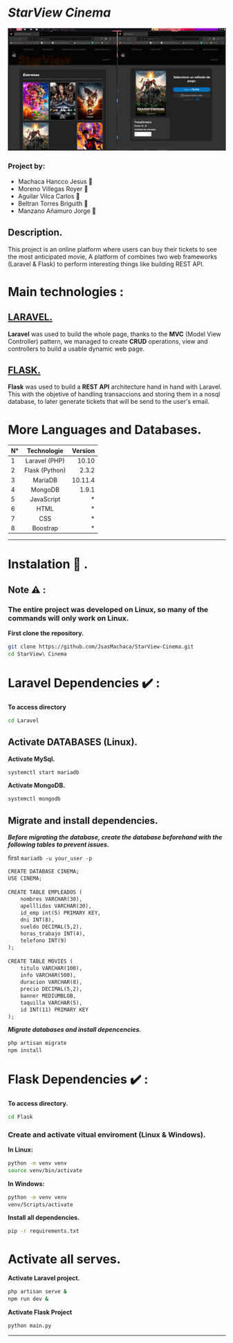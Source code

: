 # *StarView Cinema*

![preview](images/image.png)

### Project by:
* Machaca Hancco Jesus :boy:
* Moreno Villegas Royer :boy:
* Aguilar Vilca Carlos :boy:
* Beltran Torres Briguith :girl:
* Manzano Añamuro Jorge :boy:
  
## Description.
This project is an online platform where users can buy their tickets to see the most anticipated movie, A platform of combines two web frameworks (Laravel & Flask) to perform interesting things like building REST API.

# Main technologies : 

## [LARAVEL.](https://laravel.com/)
**Laravel** was used to build the whole page, thanks to the **MVC** (Model View Controller) pattern, we managed to create **CRUD** operations, view and controllers to build a usable dynamic web page.

## [FLASK.](https://flask.palletsprojects.com/en/2.3.x/)
**Flask** was used to build a **REST API** architecture hand in hand with Laravel. This with the objetive of handling transaccions and storing them in a nosql database, to later generate tickets that will be send to the user's email.


#  More Languages and Databases.

| **N°**       | **Technologie** | **Version** |
|--------------|:---------------:|------------:|
| 1            | Laravel (PHP)   | 10.10       |
| 2            | Flask (Python)  | 2.3.2       |
| 3            | MariaDB         | 10.11.4     |
| 4            | MongoDB         | 1.9.1       |
| 5            | JavaScript      | *           |
| 6            | HTML            | *           |
| 7            | CSS             | *           |
| 8            | Boostrap        | *           |

---

# Instalation :page_with_curl: .
## Note :warning: :
### The entire project was developed on Linux, so many of the commands will only work on Linux.

**First clone the repository.**

```bash
git clone https://github.com/JsasMachaca/StarView-Cinema.git
cd StarView\ Cinema
```

# Laravel Dependencies :heavy_check_mark: :
**To access directory**
```bash
cd Laravel
```
## Activate DATABASES (Linux).

**Activate MySql.**
```bash
systemctl start mariadb
```

**Activate MongoDB.**
```bash
systemctl mongodb
```

## Migrate and install dependencies.
***Before migrating the database, create the database beforehand with the following tables to prevent issues.***

first `mariadb -u your_user -p`

```mariadb
CREATE DATABASE CINEMA;
USE CINEMA;

CREATE TABLE EMPLEADOS (
	nombres VARCHAR(30),
	apelllidos VARCHAR(30),
	id_emp int(5) PRIMARY KEY,
	dni INT(8),
	sueldo DECIMAL(5,2),
	horas_trabajo INT(4),
	telefono INT(9)
);

CREATE TABLE MOVIES (
	titulo VARCHAR(100),
	info VARCHAR(500),
	duracion VARCHAR(8),
	precio DECIMAL(5,2),
	banner MEDIUMBLOB,
	taquilla VARCHAR(5),
	id INT(11) PRIMARY KEY
);
```

***Migrate databases and install depencencies.***

```bash
php artisan migrate
npm install
```

# Flask Dependencies :heavy_check_mark: :
**To access directory.**
```bash
cd Flask
```

### Create and activate vitual enviroment (Linux & Windows).
**In Linux:**
```bash
python -m venv venv
source venv/bin/activate
```

**In Windows:**
```bash
python -m venv venv
venv/Scripts/activate
```

**Install all dependencies.**
```bash
pip -r requirements.txt
```
# Activate all serves.

**Activate Laravel project.**
```bash
php artisan serve &
npm run dev &
```
**Activate Flask Project**
```bash
python main.py
```
---
